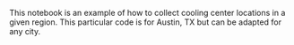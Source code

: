This notebook is an example of how to collect cooling center locations in a given region. 
This particular code is for Austin, TX but can be adapted for any city. 
